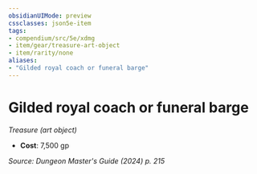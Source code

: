 ```yaml
---
obsidianUIMode: preview
cssclasses: json5e-item
tags:
- compendium/src/5e/xdmg
- item/gear/treasure-art-object
- item/rarity/none
aliases: 
- "Gilded royal coach or funeral barge"
---
```

# Gilded royal coach or funeral barge
*Treasure (art object)*  


- **Cost**: 7,500 gp

*Source: Dungeon Master's Guide (2024) p. 215*